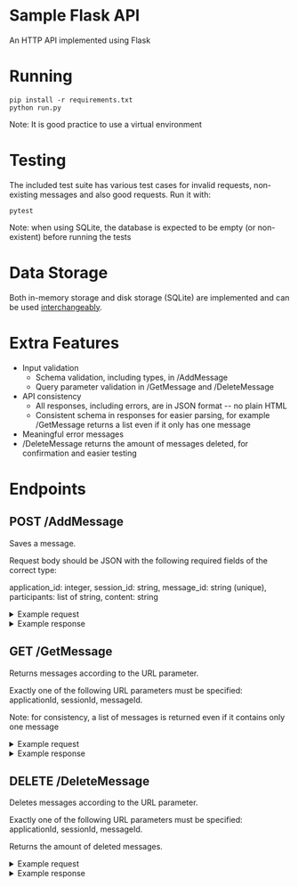 # Sample Flask API
An HTTP API implemented using Flask

# Running
```commandline
pip install -r requirements.txt
python run.py
```
Note: It is good practice to use a virtual environment

# Testing
The included test suite has various test cases for invalid requests, non-existing messages and also good requests.
Run it with:
```commandline
pytest
```
Note: when using SQLite, the database is expected to be empty (or non-existent) before running the tests

# Data Storage
Both in-memory storage and disk storage (SQLite) are implemented
and can be used [interchangeably](app/api.py#L12).

# Extra Features
- Input validation
  - Schema validation, including types, in /AddMessage
  - Query parameter validation in /GetMessage and /DeleteMessage
- API consistency
  - All responses, including errors, are in JSON format -- no plain HTML
  - Consistent schema in responses for easier parsing, for example /GetMessage returns a list even if it only has one message
- Meaningful error messages
- /DeleteMessage returns the amount of messages deleted, for confirmation and easier testing

# Endpoints
## POST /AddMessage
Saves a message.

Request body should be JSON with the following required fields of the correct type:

application_id: integer, session_id: string, message_id: string (unique), participants: list of string, content: string
<details>
<summary>Example request</summary>

```
POST /AddMessage
```
```json
{
  "application_id": 1,
  "session_id": "s1",
  "message_id": "m1",
  "participants": ["john", "jack"],
  "content": "Hello, world!"
}
```
</details>

<details>
<summary>Example response</summary>

```json
{
  "result": "Message added successfully"
}
```
</details>

## GET /GetMessage
Returns messages according to the URL parameter.

Exactly one of the following URL parameters must be specified:
applicationId, sessionId, messageId.

Note: for consistency, a list of messages is returned even if it contains only one message

<details>
<summary>Example request</summary>

```
GET /GetMessage?applicationId=1
```
</details>

<details>
<summary>Example response</summary>

```json
{
  "messages": [
    {
      "application_id": 1,
      "content": "hello",
      "message_id": "m1",
      "participants": [
        "john",
        "jack"
      ],
      "session_id": "s1"
    },
    {
      "application_id": 1,
      "content": "hello",
      "message_id": "m2",
      "participants": [
        "john",
        "jack"
      ],
      "session_id": "s1"
    }
  ]
}
```
</details>

## DELETE /DeleteMessage
Deletes messages according to the URL parameter.

Exactly one of the following URL parameters must be specified:
applicationId, sessionId, messageId.

Returns the amount of deleted messages.

<details>
<summary>Example request</summary>

```
DELETE /DeleteMessage?applicationId=1
```
</details>

<details>
<summary>Example response</summary>

```json
{
  "deleted_amount": 2
}
```
</details>